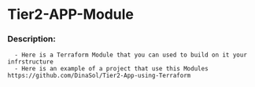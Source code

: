 # Tier2-APP-Module
  ### Description:
      - Here is a Terraform Module that you can used to build on it your infrstructure
      - Here is an example of a project that use this Modules https://github.com/DinaSol/Tier2-App-using-Terraform
